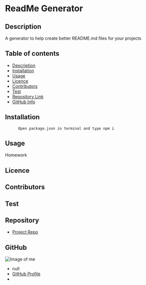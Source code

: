 
  # **ReadMe Generator**
  
  ## Description 
  A generator to help create better README.md files for your projects
  ## Table of contents
  - [Description](#Description)
  - [Installation](#Installation)
  - [Usage](#Usage)
  - [Licence](#Licence)
  - [Contributors](#Contributors)
  - [Test](#Test)
  - [Repository Link](#Repository)
  - [GitHub Info](#GitHub) 
  ## Installation
          Open package.json in terminal and type npm i
  ## Usage
  Homework
  ## Licence
  
  ## Contributors
  
  ## Test
  
  ## Repository
  - [Project Repo](https://github.com/KABILDGAARD/Good-README-Generator)
  ## GitHub
  ![Image of me](https://avatars0.githubusercontent.com/u/67305555?v=4)
  - null
  - [GitHub Profile](https://github.com/KABILDGAARD)
  - <null>
  